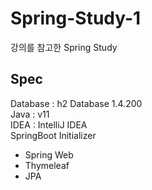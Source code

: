 # Spring-Study-1
강의를 참고한 Spring Study

## Spec

Database : h2 Database 1.4.200 <br>
Java : v11<br>
IDEA : IntelliJ IDEA<br>
SpringBoot Initializer<br>
- Spring Web
- Thymeleaf
- JPA
